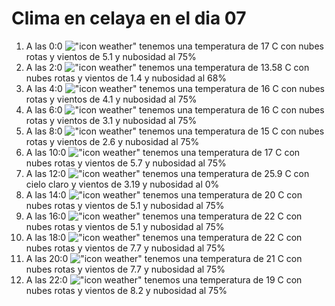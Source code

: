 # Clima en celaya en el dia 07

1. A las 0:0 !["icon weather"](http://openweathermap.org/img/w/04n.png) tenemos una temperatura de 17 C con nubes rotas y  vientos de 5.1 y nubosidad al 75%
1. A las 2:0 !["icon weather"](http://openweathermap.org/img/w/04n.png) tenemos una temperatura de 13.58 C con nubes rotas y  vientos de 1.4 y nubosidad al 68%
1. A las 4:0 !["icon weather"](http://openweathermap.org/img/w/04n.png) tenemos una temperatura de 16 C con nubes rotas y  vientos de 4.1 y nubosidad al 75%
1. A las 6:0 !["icon weather"](http://openweathermap.org/img/w/04n.png) tenemos una temperatura de 16 C con nubes rotas y  vientos de 3.1 y nubosidad al 75%
1. A las 8:0 !["icon weather"](http://openweathermap.org/img/w/04d.png) tenemos una temperatura de 15 C con nubes rotas y  vientos de 2.6 y nubosidad al 75%
1. A las 10:0 !["icon weather"](http://openweathermap.org/img/w/04d.png) tenemos una temperatura de 17 C con nubes rotas y  vientos de 5.7 y nubosidad al 75%
1. A las 12:0 !["icon weather"](http://openweathermap.org/img/w/01d.png) tenemos una temperatura de 25.9 C con cielo claro y  vientos de 3.19 y nubosidad al 0%
1. A las 14:0 !["icon weather"](http://openweathermap.org/img/w/04d.png) tenemos una temperatura de 20 C con nubes rotas y  vientos de 5.1 y nubosidad al 75%
1. A las 16:0 !["icon weather"](http://openweathermap.org/img/w/04d.png) tenemos una temperatura de 22 C con nubes rotas y  vientos de 5.1 y nubosidad al 75%
1. A las 18:0 !["icon weather"](http://openweathermap.org/img/w/04d.png) tenemos una temperatura de 22 C con nubes rotas y  vientos de 7.7 y nubosidad al 75%
1. A las 20:0 !["icon weather"](http://openweathermap.org/img/w/04d.png) tenemos una temperatura de 21 C con nubes rotas y  vientos de 7.7 y nubosidad al 75%
1. A las 22:0 !["icon weather"](http://openweathermap.org/img/w/04n.png) tenemos una temperatura de 19 C con nubes rotas y  vientos de 8.2 y nubosidad al 75%
